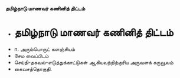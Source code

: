 **தமிழ்நாடு மாணவர் கணினித் திட்டம்**
- # தமிழ்நாடு மாணவர் கணினித் திட்டம்
- n. அரும்பொருட் களஞ்சியம்
- சேம வைப்பிடம்
- செய்தி-தகவல்-எடுத்துக்காட்டுகள் ஆகியவற்றிற்குரிய அருவளக் கருவூலம்
- கைவசத்தொகுதி.

